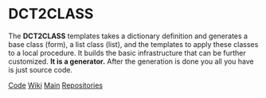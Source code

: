 # DCT2CLASS
The **DCT2CLASS** templates takes a dictionary definition and generates a base class (form), a list class (list), and the templates to apply these classes to a local procedure. It builds the basic infrastructure that can be further customized. **It is a generator.** After the generation is done you all you have is just source code.




[Code](https://github.com/RobertArtigas/DCT2CLASS_Docs)
[Wiki](https://github.com/RobertArtigas/DCT2CLASS_Docs/wiki) 
[Main](https://github.com/RobertArtigas) 
[Repositories](https://github.com/RobertArtigas?tab=repositories)

